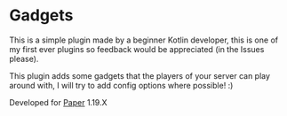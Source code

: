 # Gadgets

This is a simple plugin made by a beginner Kotlin developer, this is one of my first ever plugins so feedback would be appreciated (in the Issues please). 

This plugin adds some gadgets that the players of your server can play around with, I will try to add config options where possible! :)





Developed for [Paper](https://papermc.io) 1.19.X 
